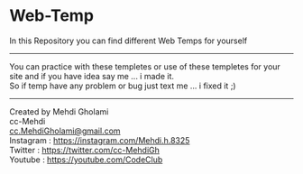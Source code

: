 # Web-Temp
In this Repository you can find different Web Temps for yourself

-----------------------------------------------------------------------------

You can practice with these templetes or use of these templetes for your site and if you have idea say me ... i made it. <br/>
So if temp have any problem or bug just text me ... i fixed it ;) 

-----------------------------------------------------------------------------

Created by Mehdi Gholami <br/>
cc-Mehdi <br/>
cc.MehdiGholami@gmail.com <br/>
Instagram : https://instagram.com/Mehdi.h.8325 <br/>
Twitter : https://twitter.com/cc-MehdiGh <br/>
Youtube : https://youtube.com/CodeClub <br/>
 
